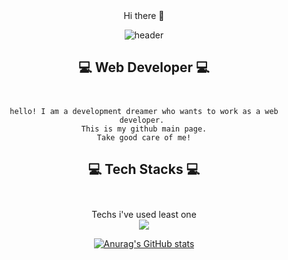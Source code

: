 
<!--
**Malbongs/Malbongs** is a ✨ _special_ ✨ repository because its `README.md` (this file) appears on your GitHub profile.

Here are some ideas to get you started:

- 🔭 I’m currently working on ...
- 🌱 I’m currently learning ...
- 👯 I’m looking to collaborate on ...
- 🤔 I’m looking for help with ...
- 💬 Ask me about ...
- 📫 How to reach me: ...
- 😄 Pronouns: ...
- ⚡ Fun fact: ...
-->
<div align = "center"> 
 Hi there 👋

![header](https://capsule-render.vercel.app/api?type=waving&color=auto&height=200&section=header&text=Malbongs&fontSize=60)


## 💻  Web Developer 💻 <br><br>


    hello! I am a development dreamer who wants to work as a web developer. 
    This is my github main page.
    Take good care of me!

## 💻  Tech Stacks 💻 <br><br>
Techs i've used least one<br>
<img src ="https://img.shields.io/badge/JavaScript-F7DF1E.svg?&style=for-the-badge&logo=JS&logoColor=white"/>





[![Anurag's GitHub stats](https://github-readme-stats.vercel.app/api?username=anuraghazra)](https://github.com/anuraghazra/github-readme-stats)
</div>
